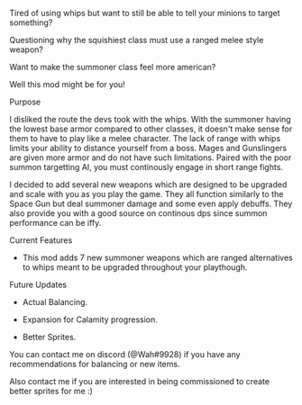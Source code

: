 
Tired of using whips but want to still be able to tell your minions to target something?

Questioning why the squishiest class must use a ranged melee style weapon?

Want to make the summoner class feel more american?

Well this mod might be for you!

Purpose

I disliked the route the devs took with the whips. With the summoner having the lowest base armor compared to other classes, 
it doesn't make sense for them to have to play like a melee character. The lack of range with whips limits your ability to distance yourself from a boss.
Mages and Gunslingers are given more armor and do not have such limitations. Paired with the poor summon targetting AI, you must continously engage in short range fights.

I decided to add several new weapons which are designed to be upgraded and scale with you as you play the game. 
They all function similarly to the Space Gun but deal summoner damage and some even apply debuffs.
They also provide you with a good source on continous dps since summon performance can be iffy.

Current Features

- This mod adds 7 new summoner weapons which are ranged alternatives to whips meant to be upgraded throughout your playthough. 

Future Updates

- Actual Balancing.

- Expansion for Calamity progression.

- Better Sprites.

You can contact me on discord (@Wah#9928) if you have any recommendations for balancing or new items.

Also contact me if you are interested in being commissioned to create better sprites for me :)

